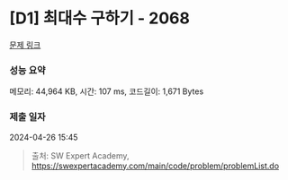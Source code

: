 # [D1] 최대수 구하기 - 2068 

[문제 링크](https://swexpertacademy.com/main/code/problem/problemDetail.do?contestProbId=AV5QQhbqA4QDFAUq) 

### 성능 요약

메모리: 44,964 KB, 시간: 107 ms, 코드길이: 1,671 Bytes

### 제출 일자

2024-04-26 15:45



> 출처: SW Expert Academy, https://swexpertacademy.com/main/code/problem/problemList.do